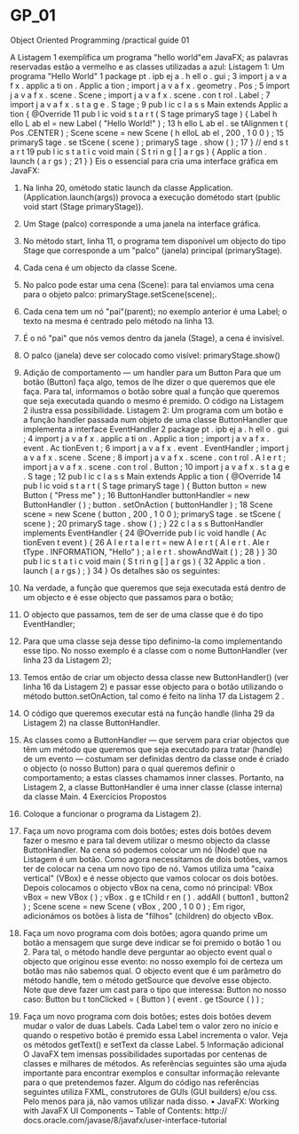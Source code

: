 # GP_01
Object Oriented Programming /practical guide 01


A Listagem 1 exemplifica um programa "hello world"em JavaFX; as palavras reservadas estão a vermelho e as classes utilizadas a azul:
Listagem 1: Um programa "Hello World"
1 package pt . ipb ej a . h ell o . gui ;
3 import j a v a f x . applic a ti on . Applic a tion ;
import j a v a f x . geometry . Pos ;
5 import j a v a f x . scene . Scene ;
import j a v a f x . scene . con t rol . Label ;
7 import j a v a f x . s t a g e . S tage ;
9 pub l ic c l a s s Main extends Applic a tion {
@Override
11 pub l ic void s t a r t ( S tage primaryS tage ) {
Label h ello L ab el = new Label ( "Hello World!" ) ;
13 h ello L ab el . se tAlignmen t ( Pos .CENTER ) ;
Scene scene = new Scene ( h elloL ab el , 200 , 1 0 0 ) ;
15 primaryS tage . se tScene ( scene ) ;
primaryS tage . show ( ) ;
17 } // end s t a r t
19 pub l ic s t a t i c void main ( S t ri n g [ ] a r gs ) {
Applic a tion . launch ( a r gs ) ;
21 }
}
Eis o essencial para cria uma interface gráfica em JavaFX:
1. Na linha 20, ométodo static launch da classe Application. (Application.launch(args))
provoca a execução dométodo start (public void start (Stage primaryStage)).
2. Um Stage (palco) corresponde a uma janela na interface gráfica.
3. No método start, linha 11, o programa tem disponível um objecto do tipo
Stage que corresponde a um "palco" (janela) principal (primaryStage).
4. Cada cena é um objecto da classe Scene.
5. No palco pode estar uma cena (Scene): para tal enviamos uma cena para o
objeto palco: primaryStage.setScene(scene);.
6. Cada cena tem um nó "pai"(parent); no exemplo anterior é uma Label; o
texto na mesma é centrado pelo método na linha 13.
7. É o nó "pai" que nós vemos dentro da janela (Stage), a cena é invisível.
8. O palco (janela) deve ser colocado como visível: primaryStage.show()
9. Adição de comportamento — um handler para um
Button
Para que um botão (Button) faça algo, temos de lhe dizer o que queremos que
ele faça. Para tal, informamos o botão sobre qual a função que queremos que
seja executada quando o mesmo é premido. O código na Listagem 2 ilustra essa
possibilidade.
Listagem 2: Um programa com um botão e a função handler passada
num objeto de uma classe ButtonHandler que implementa a interface
EventHandler<ActionEvent>
2 package pt . ipb ej a . h ell o . gui ;
4 import j a v a f x . applic a ti on . Applic a tion ;
import j a v a f x . event . Ac tionEven t ;
6 import j a v a f x . event . EventHandler ;
import j a v a f x . scene . Scene ;
8 import j a v a f x . scene . con t rol . A l e r t ;
import j a v a f x . scene . con t rol . Button ;
10 import j a v a f x . s t a g e . S tage ;
12 pub l ic c l a s s Main extends Applic a tion {
@Override
14 pub l ic void s t a r t ( S tage primaryS tage ) {
Button button = new Button ( "Press me" ) ;
16 ButtonHandler buttonHandler = new ButtonHandler ( ) ;
button . setOnAction ( buttonHandler ) ;
18 Scene scene = new Scene ( button , 200 , 1 0 0 );
primaryS tage . se tScene ( scene ) ;
20 primaryS tage . show ( ) ;
}
22
c l a s s ButtonHandler implements EventHandler<ActionEvent> {
24 @Override
pub l ic void handle ( Ac tionEven t event ) {
26 A l e r t a l e r t = new A l e r t ( A l e r t . Ale r tType . INFORMATION, "Hello" ) ;
a l e r t . showAndWait ( ) ;
28 }
}
30
pub l ic s t a t i c void main ( S t ri n g [ ] a r gs ) {
32 Applic a tion . launch ( a r gs ) ;
}
34 }
Os detalhes são os seguintes:
1. Na verdade, a função que queremos que seja executada está dentro de um
objecto e é esse objecto que passamos para o botão;
2. O objecto que passamos, tem de ser de uma classe que é do tipo
EventHandler<ActionEvent>;
3. Para que uma classe seja desse tipo definimo-la como implementando esse
tipo. No nosso exemplo é a classe com o nome ButtonHandler (ver linha 23
da Listagem 2);
4. Temos então de criar um objecto dessa classe new ButtonHandler() (ver linha 16 da Listagem 2) e passar esse objecto para o botão utilizando o método button.setOnAction, tal como é feito na linha 17 da Listagem 2 .

  5. O código que queremos executar está na função handle (linha 29 da Listagem 2) na classe ButtonHandler.
6. As classes como a ButtonHandler — que servem para criar objectos que têm
um método que queremos que seja executado para tratar (handle) de um
evento — costumam ser definidas dentro da classe onde é criado o objecto
(o nosso Button) para o qual queremos definir o comportamento; a estas
classes chamamos inner classes. Portanto, na Listagem 2, a classe
ButtonHandler é uma inner classe (classe interna) da classe Main.
4 Exercícios Propostos
1. Coloque a funcionar o programa da Listagem 2).
2. Faça um novo programa com dois botões; estes dois botões devem fazer o
mesmo e para tal devem utilizar o mesmo objecto da classe ButtonHandler.
Na cena só podemos colocar um nó (Node) que na Listagem é um botão.
Como agora necessitamos de dois botões, vamos ter de colocar na cena um
novo tipo de nó. Vamos utiliza uma "caixa vertical" (VBox) e é nesse objecto que vamos colocar os dois botões. Depois colocamos o objecto vBox
na cena, como nó principal:
VBox vBox = new VBox ( ) ;
vBox . g e tChild r en ( ) . addAll ( button1 , button2 ) ;
Scene scene = new Scene ( vBox , 200 , 1 0 0 ) ;
Em rigor, adicionámos os botões à lista de "filhos" (children) do objecto
vBox.
3. Faça um novo programa com dois botões; agora quando prime um botão a
mensagem que surge deve indicar se foi premido o botão 1 ou 2. Para tal, o
método handle deve perguntar ao objecto event qual o objecto que originou
esse evento: no nosso exemplo foi de certeza um botão mas não sabemos
qual. O objecto event que é um parâmetro do método handle, tem o método getSource que devolve esse objecto. Note que deve fazer um cast para
o tipo que interessa: Button no nosso caso:
Button bu t tonClicked = ( Button ) ( event . ge tSource ( ) ) ;
4. Faça um novo programa com dois botões; estes dois botões devem mudar
o valor de duas Labels. Cada Label tem o valor zero no início e quando o
respetivo botão é premido essa Label incrementa o valor. Veja os métodos
getText() e setText da classe Label.
5 Informação adicional
O JavaFX tem imensas possibilidades suportadas por centenas de classes e milhares de métodos. As referências seguintes são uma ajuda importante para encontrar exemplos e consultar informação relevante para o que pretendemos fazer. Algum do código nas referências seguintes utiliza FXML, construtores de GUIs (GUI
builders) e/ou css. Pelo menos para já, não vamos utilizar nada disso.
• JavaFX: Working with JavaFX UI Components – Table of Contents: http://
docs.oracle.com/javase/8/javafx/user-interface-tutorial

  
